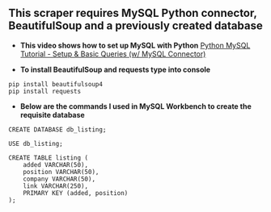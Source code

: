 ## This scraper requires MySQL Python connector, BeautifulSoup and a previously created database


- **This video shows how to set up MySQL with Python**
[Python MySQL Tutorial - Setup & Basic Queries (w/ MySQL Connector)](https://www.youtube.com/watch?v=3vsC05rxZ8c)

- **To install BeautifulSoup and requests type into console**
```
pip install beautifulsoup4
pip install requests
```

- **Below are the commands I used in MySQL Workbench to create the requisite database**
```
CREATE DATABASE db_listing;

USE db_listing;

CREATE TABLE listing (
	added VARCHAR(50),
	position VARCHAR(50),
	company VARCHAR(50),
	link VARCHAR(250),
	PRIMARY KEY (added, position)
);
```